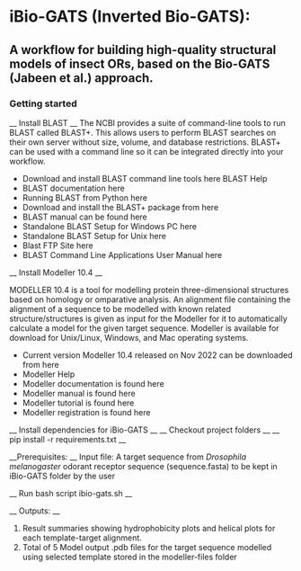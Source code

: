 # iBio-GATS (Inverted Bio-GATS): 
## A workflow for building high-quality structural models of insect ORs, based on the Bio-GATS (Jabeen et al.) approach.
### Getting started 
__ Install BLAST __
The NCBI provides a suite of command-line tools to run BLAST called BLAST+. This allows users to perform BLAST searches on their own server without size, volume, and database restrictions. BLAST+ can be used with a command line so it can be integrated directly into your workflow.
-  Download and install BLAST command line tools here
BLAST Help
-  BLAST documentation here
-  Running BLAST from Python here
-  Download and install the BLAST+ package from here
-  BLAST manual can be found here
-  Standalone BLAST Setup for Windows PC here
-  Standalone BLAST Setup for Unix here
-  Blast FTP Site here
-  BLAST Command Line Applications User Manual here

__ Install Modeller 10.4 __

MODELLER 10.4 is a tool for modelling protein three-dimensional structures based on homology or omparative analysis. An alignment file containing the alignment of a sequence to be modelled with known related structure/structures is given as input for the Modeller for it to automatically calculate a model for the given target sequence. Modeller is available for download for Unix/Linux, Windows, and Mac operating systems.                                       

- Current version Modeller 10.4 released on Nov 2022 can be downloaded from here 
- Modeller Help 
- Modeller documentation is found here
- Modeller manual is found here
- Modeller tutorial is found here
- Modeller registration is found here 

__ Install dependencies for iBio-GATS __
__ Checkout project folders __
__ pip install -r requirements.txt __


__Prerequisites: __
Input file: A target sequence from _Drosophila melanogaster_ odorant receptor sequence (sequence.fasta) to be kept in iBio-GATS folder by the user

__ Run bash script ibio-gats.sh __

__ Outputs: __
1. Result summaries showing hydrophobicity plots and helical plots for each template-target alignment.
1. Total of 5 Model output .pdb files for the target sequence modelled using selected template stored in the modeller-files folder

